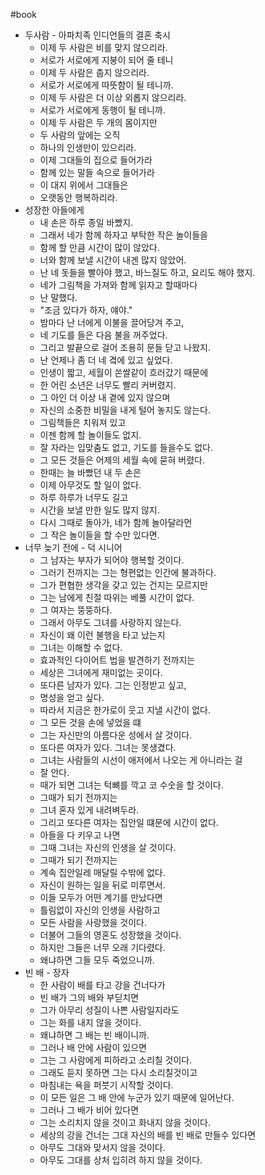 #book 
- 두사람 - 아파치족 인디언들의 결혼 축시
    - 이제 두 사람은 비를 맞지 않으리라.
    - 서로가 서로에게 지붕이 되어 줄 테니
    - 이제 두 사람은 춥지 않으리라.
    - 서로가 서로에게 따뜻함이 될 테니까.
    - 이제 두 사람은 더 이상 외롭지 않으리라.
    - 서로가 서로에게 동행이 될 테니까.
    - 이제 두 사람은 두 개의 몸이지만
    - 두 사람의 앞에는 오직
    - 하나의 인생만이 있으리라.
    - 이제  그대들의 집으로 들어가라
    - 함께 있는 말들 속으로 들어가라
    - 이 대지 위에서 그대들은
    - 오랫동안 행복하리라.
- 성장한 아들에게
    - 내 손은 하루 종일 바빴지.
    - 그래서 네가 함께 하자고 부탁한 작은 놀이들을
    - 함께 할 만큼 시간이 많이 않았다.
    - 너와 함께 보낼 시간이 내겐 많지 않았어.
    - 난 네 돗들을 빨아야 했고, 바느질도 하고, 요리도 해야 했지.
    - 네가 그림책을 가져와 함께 읽자고 할때마다
    - 난 말했다.
    - "조금 있다가 하자, 얘야."
    - 밤마다 난 너에게 이불을 끌어당겨 주고,
    - 네 기도를 들은 다음 불을 꺼주었다.
    - 그리고 발끝으로 걸어 조용히 문들 닫고 나왔지.
    - 난 언제나 좀 더 네 곀에 있고 싶었다.
    - 인생이 짧고, 세월이 쏜쌀같이 흐러갔기 때문에 
    - 한 어린 소년은 너무도 빨리 커버렸지.
    - 그 아인 더 이상 내 곁에 있지 않으며
    - 자신의 소중한 비밀을 내게 털어 놓지도 않는다.
    - 그림책들은 치워져 있고
    - 이젠 함께 할 놀이들도 없지.
    - 잘 자라는 입맞춤도 없고, 기도를 들을수도 없다.
    - 그 모든 것들은 어제의 세월 속에 묻혀 버렸다.
    - 한때는 늘 바빴던 내 두 손은
    - 이제 아무것도 할 일이 없다.
    - 하루 하루가 너무도 길고
    - 시간을 보낼 만한 일도 많지 않지.
    - 다시 그때로 돌아가, 네가 함께 놀아달라먼
    - 그 작은 놀이들을 할 수만 있다면.
- 너무 늦기 전에 - 덕 시니어
    - 그 남자는 부자가 되어야 행복할 것이다.
    - 그러기 전까지는 그는 형편없는 인간에 불과하다.
    - 그가 편협한 생각을 갖고 있는 건지는 모르지만
    - 그는 남에게 친절 따위는 베풀 시간이 없다.
    - 그 여자는 뚱뚱하다.
    - 그래서 아무도 그녀를 사랑하지 않는다.
    - 자신이 왜 이런 불행을 타고 났는지 
    - 그녀는 이해할 수 없다.
    - 효과적인 다이어트 법을 발견하기 전까지는 
    - 세상은 그녀에게 재미없는 곳이다.
    - 또다른 남자가 있다. 그는 인정받고 싶고,
    - 명성을 얻고 싶다.
    - 따라서 지금은 한가로이 웃고 지낼 시간이 없다.
    - 그 모든 것을 손에 넣었을 떄
    - 그는 자신만의 아름다운 성에서 살 것이다.
    - 또다른 여자가 있다. 그녀는 못생겼다.
    - 그녀는 사람들의 시선이 애저에서 나오는 게 아니라는 걸 
    - 잘 안다.
    - 때가 되면 그녀는 턱뼈를 깍고 코 수숫을 할 것이다.
    - 그때가 되기 전까지는
    - 그녀 혼자 있게 내려벼두라.
    - 그리고 또다른 여자는 집안일 떄문에 시간이 없다.
    - 아들을 다 키우고 나면
    - 그때 그녀는 자신의 인생을 살 것이다.
    - 그때가 되기 전까지는 
    - 계속 집안일레 매달릴 수밖에 없다.
    - 자신이 원하는 일을 뒤로 미루면서.
    - 이들 모두가 어떤 계기를 만났다면
    - 틀림없이 자신의 인생을 사람하고
    - 모든 사람을 사랑했을 것이다.
    - 더불어 그들의 영혼도 성장했을 것이다.
    - 하지만 그들은 너무 오래 기다렸다.
    - 왜냐하면 그들 모두 죽었으니까.
- 빈 배 - 장자
    - 한 사람이 배를 타고 강을 건너다가
    - 빈 배가 그의 배와 부딛치면
    - 그가 아무리 성질이 나쁜 사람일지라도
    - 그는 화를 내지 않을 것이다.
    - 왜냐하면 그 배는 빈 배이니까.
    - 그러나 배 안에 사람이 있으면
    - 그는 그 사람에게 피하라고 소리칠 것이다.
    - 그래도 듣지 못하면 그는 다시 소리칠것이고
    - 마침내는 욕을 퍼붓기 시작할 것이다.
    - 이 모든 일은 그 배 안에 누군가 있기 때문에 일어난다.
    - 그러나 그 배가 비어 있다면
    - 그는 소리치지 않을 것이고 화내지 않을 것이다.
    - 세상의 강을 건너는 그대 자신의 배를 빈 배로 만들수 있다면
    - 아무도 그대와 맞서지 않을 것이다.
    - 아무도 그대를 상처 입히려 하지 않을 것이다.
